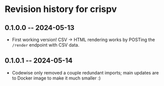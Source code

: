 # Revision history for crispv

## 0.1.0.0 -- 2024-05-13

* First working version! CSV -> HTML rendering works by POSTing the `/render` endpoint with CSV data.

## 0.1.0.1 -- 2024-05-14

* Codewise only removed a couple redundant imports; main updates are to Docker image to make it much smaller :)
